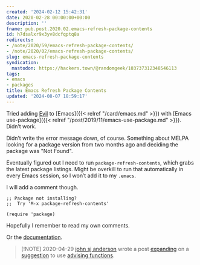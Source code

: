 ```yaml
---
created: '2024-02-12 15:42:31'
date: 2020-02-28 00:00:00+00:00
description: ''
fname: pub.post.2020.02.emacs-refresh-package-contents
id: h7dsalxr9x3yv8dcfqptq8a
redirects:
- /note/2020/59/emacs-refresh-package-contents/
- /note/2020/02/emacs-refresh-package-contents/
slug: emacs-refresh-package-contents
syndication:
  mastodon: https://hackers.town/@randomgeek/103737312348546113
tags:
- emacs
- packages
title: Emacs Refresh Package Contents
updated: '2024-08-07 18:59:17'
---
```


Tried adding [Evil](https://www.emacswiki.org/emacs/Evil)  to [Emacs]({{< relref "/card/emacs.md" >}}) with [Emacs use-package]({{< relref "/post/2019/11/emacs-use-package.md" >}}). Didn’t work.

Didn’t write the error message down, of course. Something about MELPA looking for a package version from two months ago and deciding the package was "Not Found".

Eventually figured out I need to run `package-refresh-contents`, which grabs the latest package listings. Might be overkill to run that automatically in every Emacs session, so I won’t add it to my `.emacs`.

I will add a comment though.

``` elisp
;; Package not installing?
;;  Try 'M-x package-refresh-contents'

(require 'package)
```

Hopefully I remember to read my own comments.

Or the [documentation](https://evil.readthedocs.io/en/latest/overview.html#installation-via-package-el).

> [!NOTE] 2020-04-29
> [john sj anderson](https://genehack.org) wrote a post   [expanding](https://genehack.blog/2020/04/a-bit-of-emacs-advice/) on a [suggestion](https://mastodon.social/@genehack/103737652356761968) to use [advising functions](https://www.gnu.org/software/emacs/manual/html_node/elisp/Advising-Functions.html).
>